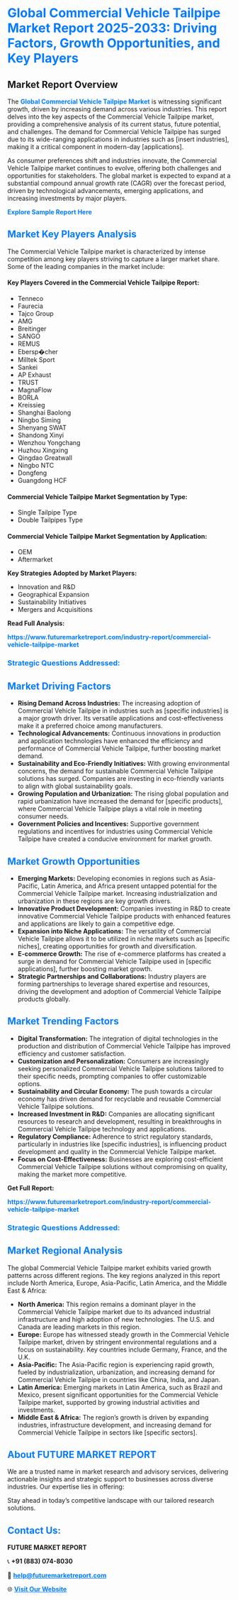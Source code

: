 <h1 style="color: #007BFF;">Global Commercial Vehicle Tailpipe Market Report 2025-2033: Driving Factors, Growth Opportunities, and Key Players</h1>

<section id="overview">
<h2>Market Report Overview</h2>
<p>The <a href="https://www.futuremarketreport.com/industry-report/commercial-vehicle-tailpipe-market" style="color: #007BFF; text-decoration: none;"><strong>Global Commercial Vehicle Tailpipe Market</strong></a> is witnessing significant growth, driven by increasing demand across various industries. This report delves into the key aspects of the Commercial Vehicle Tailpipe market, providing a comprehensive analysis of its current status, future potential, and challenges. The demand for Commercial Vehicle Tailpipe has surged due to its wide-ranging applications in industries such as [insert industries], making it a critical component in modern-day [applications].</p>
<p>As consumer preferences shift and industries innovate, the Commercial Vehicle Tailpipe market continues to evolve, offering both challenges and opportunities for stakeholders. The global market is expected to expand at a substantial compound annual growth rate (CAGR) over the forecast period, driven by technological advancements, emerging applications, and increasing investments by major players.</p>
</section>

<section id="overview">
<p><a href="https://www.futuremarketreport.com/request-sample/reportId=41075" style="color: #007BFF; text-decoration: none;"><strong>Explore Sample Report Here</strong></a></p>
</section>

<section id="key-players">
<h2 style="color: #007BFF;">Market Key Players Analysis</h2>
<p>The Commercial Vehicle Tailpipe market is characterized by intense competition among key players striving to capture a larger market share. Some of the leading companies in the market include:</p>
<h4>Key Players Covered in the Commercial Vehicle Tailpipe Report:</h4>
<ul><li>Tenneco</li><li>Faurecia</li><li>Tajco Group</li><li>AMG</li><li>Breitinger</li><li>SANGO</li><li>REMUS</li><li>Ebersp�cher</li><li>Milltek Sport</li><li>Sankei</li><li>AP Exhaust</li><li>TRUST</li><li>MagnaFlow</li><li>BORLA</li><li>Kreissieg</li><li>Shanghai Baolong</li><li>Ningbo Siming</li><li>Shenyang SWAT</li><li>Shandong Xinyi</li><li>Wenzhou Yongchang</li><li>Huzhou Xingxing</li><li>Qingdao Greatwall</li><li>Ningbo NTC</li><li>Dongfeng</li><li>Guangdong HCF</li></ul>
<h4>Commercial Vehicle Tailpipe Market Segmentation by Type:</h4>
<ul><li>Single Tailpipe Type</li><li>Double Tailpipes Type</li></ul>

<h4>Commercial Vehicle Tailpipe Market Segmentation by Application:</h4>
<ul><li>OEM</li><li>Aftermarket</li></ul>
<p><strong>Key Strategies Adopted by Market Players:</strong></p>
<ul>
<li>Innovation and R&D</li>
<li>Geographical Expansion</li>
<li>Sustainability Initiatives</li>
<li>Mergers and Acquisitions</li>
</ul>
</section>

<section>
<p><strong>Read Full Analysis: </strong></p><a href="https://www.futuremarketreport.com/industry-report/commercial-vehicle-tailpipe-market" style="color: #007BFF; text-decoration: none;"><strong>https://www.futuremarketreport.com/industry-report/commercial-vehicle-tailpipe-market</strong></a>
<h3 style="color: #007BFF;">Strategic Questions Addressed:</h3>
</section>

<section id="driving-factors">
<h2 style="color: #007BFF;">Market Driving Factors</h2>
<ul>
<li><strong>Rising Demand Across Industries:</strong> The increasing adoption of Commercial Vehicle Tailpipe in industries such as [specific industries] is a major growth driver. Its versatile applications and cost-effectiveness make it a preferred choice among manufacturers.</li>
<li><strong>Technological Advancements:</strong> Continuous innovations in production and application technologies have enhanced the efficiency and performance of Commercial Vehicle Tailpipe, further boosting market demand.</li>
<li><strong>Sustainability and Eco-Friendly Initiatives:</strong> With growing environmental concerns, the demand for sustainable Commercial Vehicle Tailpipe solutions has surged. Companies are investing in eco-friendly variants to align with global sustainability goals.</li>
<li><strong>Growing Population and Urbanization:</strong> The rising global population and rapid urbanization have increased the demand for [specific products], where Commercial Vehicle Tailpipe plays a vital role in meeting consumer needs.</li>
<li><strong>Government Policies and Incentives:</strong> Supportive government regulations and incentives for industries using Commercial Vehicle Tailpipe have created a conducive environment for market growth.</li>
</ul>
</section>

<section id="growth-opportunities">
<h2 style="color: #007BFF;">Market Growth Opportunities</h2>
<ul>
<li><strong>Emerging Markets:</strong> Developing economies in regions such as Asia-Pacific, Latin America, and Africa present untapped potential for the Commercial Vehicle Tailpipe market. Increasing industrialization and urbanization in these regions are key growth drivers.</li>
<li><strong>Innovative Product Development:</strong> Companies investing in R&D to create innovative Commercial Vehicle Tailpipe products with enhanced features and applications are likely to gain a competitive edge.</li>
<li><strong>Expansion into Niche Applications:</strong> The versatility of Commercial Vehicle Tailpipe allows it to be utilized in niche markets such as [specific niches], creating opportunities for growth and diversification.</li>
<li><strong>E-commerce Growth:</strong> The rise of e-commerce platforms has created a surge in demand for Commercial Vehicle Tailpipe used in [specific applications], further boosting market growth.</li>
<li><strong>Strategic Partnerships and Collaborations:</strong> Industry players are forming partnerships to leverage shared expertise and resources, driving the development and adoption of Commercial Vehicle Tailpipe products globally.</li>
</ul>
</section>

<section id="trending-factors">
<h2 style="color: #007BFF;">Market Trending Factors</h2>
<ul>
<li><strong>Digital Transformation:</strong> The integration of digital technologies in the production and distribution of Commercial Vehicle Tailpipe has improved efficiency and customer satisfaction.</li>
<li><strong>Customization and Personalization:</strong> Consumers are increasingly seeking personalized Commercial Vehicle Tailpipe solutions tailored to their specific needs, prompting companies to offer customizable options.</li>
<li><strong>Sustainability and Circular Economy:</strong> The push towards a circular economy has driven demand for recyclable and reusable Commercial Vehicle Tailpipe solutions.</li>
<li><strong>Increased Investment in R&D:</strong> Companies are allocating significant resources to research and development, resulting in breakthroughs in Commercial Vehicle Tailpipe technology and applications.</li>
<li><strong>Regulatory Compliance:</strong> Adherence to strict regulatory standards, particularly in industries like [specific industries], is influencing product development and quality in the Commercial Vehicle Tailpipe market.</li>
<li><strong>Focus on Cost-Effectiveness:</strong> Businesses are exploring cost-efficient Commercial Vehicle Tailpipe solutions without compromising on quality, making the market more competitive.</li>
</ul>
</section>

<section>
<p><strong>Get Full Report: </strong></p><a href="https://www.futuremarketreport.com/industry-report/commercial-vehicle-tailpipe-market" style="color: #007BFF; text-decoration: none;"><strong>https://www.futuremarketreport.com/industry-report/commercial-vehicle-tailpipe-market</strong></a>
<h3 style="color: #007BFF;">Strategic Questions Addressed:</h3>
</section>


<section id="regional-analysis">
<h2 style="color: #007BFF;">Market Regional Analysis</h2>
<p>The global Commercial Vehicle Tailpipe market exhibits varied growth patterns across different regions. The key regions analyzed in this report include North America, Europe, Asia-Pacific, Latin America, and the Middle East & Africa:</p>
<ul>
<li><strong>North America:</strong> This region remains a dominant player in the Commercial Vehicle Tailpipe market due to its advanced industrial infrastructure and high adoption of new technologies. The U.S. and Canada are leading markets in this region.</li>
<li><strong>Europe:</strong> Europe has witnessed steady growth in the Commercial Vehicle Tailpipe market, driven by stringent environmental regulations and a focus on sustainability. Key countries include Germany, France, and the U.K.</li>
<li><strong>Asia-Pacific:</strong> The Asia-Pacific region is experiencing rapid growth, fueled by industrialization, urbanization, and increasing demand for Commercial Vehicle Tailpipe in countries like China, India, and Japan.</li>
<li><strong>Latin America:</strong> Emerging markets in Latin America, such as Brazil and Mexico, present significant opportunities for the Commercial Vehicle Tailpipe market, supported by growing industrial activities and investments.</li>
<li><strong>Middle East & Africa:</strong> The region’s growth is driven by expanding industries, infrastructure development, and increasing demand for Commercial Vehicle Tailpipe in sectors like [specific sectors].</li>
</ul>
</section>

<footer>
<h2 style="color: #007BFF;">About FUTURE MARKET REPORT</h2>
<p>We are a trusted name in market research and advisory services, delivering actionable insights and strategic support to businesses across diverse industries. Our expertise lies in offering:</p>

<p>Stay ahead in today’s competitive landscape with our tailored research solutions.</p>

<h2 style="color: #007BFF;">Contact Us:</h2>
<p><strong>FUTURE MARKET REPORT</strong></p>
<p>📞 <strong>+91 (883) 074-8030</strong></p>
<p>📧 <strong><a href="mailto:help@futuremarketreport.com" style="color: #007BFF;">help@futuremarketreport.com</a></strong></p>
<p>🌐 <strong><a href="https://www.futuremarketreport.com/" style="color: #007BFF;">Visit Our Website</a></strong></p>
</footer>